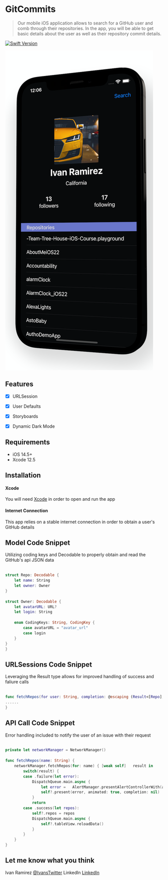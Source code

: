 
# GitCommits
> Our mobile iOS application allows to search for a GitHub user and comb through their repositories. In the app, you will be able to get basic details about the user as well as their repository commit details. 

[![Swift Version][swift-image]][swift-url]

<img src ="GHCommitsHomeScreen.png">

## Features

- [x] URLSession 
- [x] User Defaults
- [x] Storyboards
- [x] Dynamic Dark Mode


## Requirements

- iOS 14.5+
- Xcode 12.5

## Installation 

#### Xcode 
You will need [Xcode](https://apps.apple.com/us/app/xcode/id497799835?mt=12) in order to open and run the app 

#### Internet Connection 
This app relies on a stable internet connection in order to obtain a user's GitHub details 

## Model Code Snippet 
Utilizing coding keys and Decodable to properly obtain and read the GitHub's api JSON data 
```swift

struct Repo: Decodable {
    let name: String
    let owner: Owner
}

struct Owner: Decodable {
    let avatarURL: URL?
    let login: String
    
    enum CodingKeys: String, CodingKey {
        case avatarURL = "avatar_url"
        case login 
    }
}
}
```
## URLSessions Code Snippet 
Leveraging the Result type allows for improved handling of success and faliure calls
```swift 

func fetchRepos(for user: String, completion: @escaping (Result<[Repo], NetworkingError>) -> Void) {
......
}
```


## API Call Code Snippet
Error handling included to notify the user of an issue with their request 
```swift 

private let networkManager = NetworkManager()

func fetchRepos(name: String) {
    networkManager.fetchRepos(for: name) { [weak self]   result in
        switch(result) {
        case .failure(let error):
            DispatchQueue.main.async {
                let error =   AlertManager.presentAlertControllerWith(alertTitle: "", alertMessage: error.rawValue, dismissActionTitle: "OK")
                self?.present(error, animated: true, completion: nil)
            }
            return
        case .success(let repos):
            self?.repos = repos
            DispatchQueue.main.async {
                self?.tableView.reloadData()
            }
        }
    }
}
```

## Let me know what you think

Ivan Ramirez 
[@IvansTwitter](https://twitter.com/iramirezdev) 
LinkedIn [LinkedIn](https://www.linkedin.com/in/ivanframirez/) 

[swift-image]:https://img.shields.io/badge/swift-5.0-orange.svg
[swift-url]: https://swift.org/

